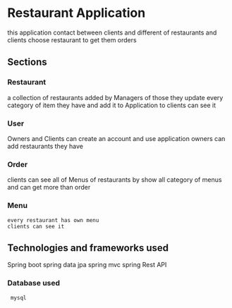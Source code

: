 # Restaurant Application
this application contact between clients and different of restaurants and clients choose restaurant to get them orders

## Sections 

### Restaurant
  a collection of restaurants added by Managers of those
  they update every category of item they have and add it to Application to clients can see it   
  
### User
Owners and Clients can create an account and use application 
owners can add  restaurants they have

### Order
  clients can see all of Menus of restaurants
  by  show all category of menus and can get more than order  

### Menu
    every restaurant has own menu 
    clients can see it 

## Technologies and frameworks used
   Spring boot
   spring data jpa 
   spring mvc
   spring Rest API
 ### Database used 
     mysql

   
